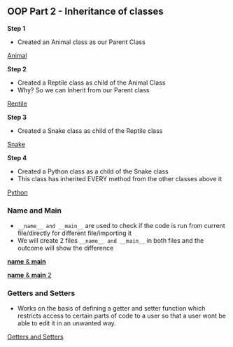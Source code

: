 ## OOP Part 2 - Inheritance of classes

**Step 1**
- Created an Animal class as our Parent Class

[Animal](https://github.com/MattSokol79/Python_OOP_2/blob/main/animal.py)

**Step 2**
- Created a Reptile class as child of the Animal Class
- Why? So we can Inherit from our Parent
class

[Reptile](https://github.com/MattSokol79/Python_OOP_2/blob/main/reptile.py)

**Step 3**
- Created a Snake class as child 
of the Reptile class

[Snake](https://github.com/MattSokol79/Python_OOP_2/blob/main/snake.py)

**Step 4**
- Created a Python class as a child 
of the Snake class
- This class has inherited EVERY method
from the other classes above it

[Python](https://github.com/MattSokol79/Python_OOP_2/blob/main/python.py)

### Name and Main
- `__name__ and __main__` are used to check if the code
is run from current file/directly for different
file/importing it
- We will create 2 files `__name__ and __main__` 
in both files and the outcome will show the 
difference

[__name__ & __main__](https://github.com/MattSokol79/Python_OOP_2/blob/main/mod_1.py)

[__name__ & __main__ 2](https://github.com/MattSokol79/Python_OOP_2/blob/main/mod_2.py)

### Getters and Setters
- Works on the basis of defining a getter and setter
function which restricts access to certain parts of
code to a user so that a user wont be able to 
edit it in an unwanted way. 

[Getters and Setters](https://github.com/MattSokol79/Python_Classes_2/blob/main/getters_setters.py)